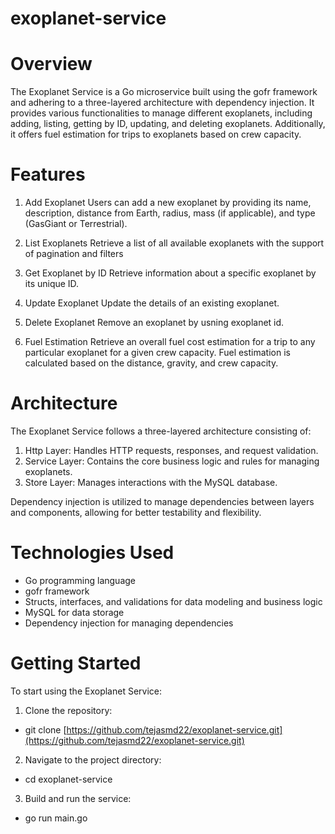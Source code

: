 # exoplanet-service

# Overview

The Exoplanet Service is a Go microservice built using the gofr framework and adhering to a three-layered architecture with dependency injection. It provides various functionalities to manage different exoplanets, including adding, listing, getting by ID, updating, and deleting exoplanets. Additionally, it offers fuel estimation for trips to exoplanets based on crew capacity.

# Features
1. Add Exoplanet
Users can add a new exoplanet by providing its name, description, distance from Earth, radius, mass (if applicable), and type (GasGiant or Terrestrial).

2. List Exoplanets
Retrieve a list of all available exoplanets with the support of pagination and filters

3. Get Exoplanet by ID
Retrieve information about a specific exoplanet by its unique ID.

4. Update Exoplanet
Update the details of an existing exoplanet.

5. Delete Exoplanet
Remove an exoplanet by usning exoplanet id.

6. Fuel Estimation
Retrieve an overall fuel cost estimation for a trip to any particular exoplanet for a given crew capacity. Fuel estimation is calculated based on the distance, gravity, and crew capacity.

# Architecture
The Exoplanet Service follows a three-layered architecture consisting of:

1. Http Layer: Handles HTTP requests, responses, and request validation.
2. Service Layer: Contains the core business logic and rules for managing exoplanets.
3. Store Layer: Manages interactions with the MySQL database.

Dependency injection is utilized to manage dependencies between layers and components, allowing for better testability and flexibility.

# Technologies Used
- Go programming language
- gofr framework
- Structs, interfaces, and validations for data modeling and business logic
- MySQL for data storage
- Dependency injection for managing dependencies

# Getting Started
To start using the Exoplanet Service:

1. Clone the repository:
- git clone [https://github.com/tejasmd22/exoplanet-service.git](https://github.com/tejasmd22/exoplanet-service.git)

2. Navigate to the project directory:
- cd exoplanet-service

3. Build and run the service:
- go run main.go
